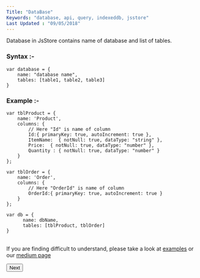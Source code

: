 ```yaml
---
Title: "DataBase"
Keywords: "database, api, query, indexeddb, jsstore"
Last Updated : "09/05/2018"
---
```


Database in JsStore contains name of database and list of tables.

### Syntax :- 

```
var database = {
    name: "database name",
    tables: [table1, table2, table3]
}
```

### Example :- 

```
var tblProduct = {
    name: 'Product',
    columns: {
        // Here "Id" is name of column 
        Id:{ primaryKey: true, autoIncrement: true },
        ItemName:  { notNull: true, dataType: "string" },
        Price:  { notNull: true, dataType: "number" },
        Quantity : { notNull: true, dataType: "number" }
    }
};

var tblOrder = {
    name: 'Order',
    columns: {
        // Here "OrderId" is name of column 
        OrderId:{ primaryKey: true, autoIncrement: true }
    }
};

var db = {
      name: dbName,
      tables: [tblProduct, tblOrder]
}
```

<br>If you are finding difficult to understand, please take a look at [examples](https://github.com/ujjwalguptaofficial/JsStore/tree/master/examples) or our [medium page](https://medium.com/jsstore) 

<p class="margin-top-40px center-align">
      <button class="btn info btnNext">Next</button>
</p>